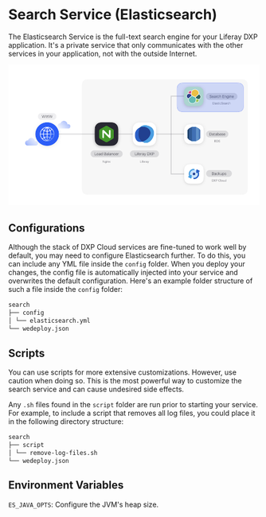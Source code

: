 # Search Service (Elasticsearch)

The Elasticsearch Service is the full-text search engine for your Liferay DXP 
application. It's a private service that only communicates with the other 
services in your application, not with the outside Internet. 

![Figure 1: The Relational Database Service is one of several services available in DXP Cloud.](../../images/services-search.png)

## Configurations

Although the stack of DXP Cloud services are fine-tuned to work well by default, 
you may need to configure Elasticsearch further. To do this, you can include any 
YML file inside the `config` folder. When you deploy your changes, the config 
file is automatically injected into your service and overwrites the default 
configuration. Here's an example folder structure of such a file inside the 
`config` folder: 

    search
    ├── config
    │ └── elasticsearch.yml
    └── wedeploy.json

## Scripts

You can use scripts for more extensive customizations. However, use caution when 
doing so. This is the most powerful way to customize the search service and can 
cause undesired side effects. 

Any `.sh` files found in the `script` folder are run prior to starting your 
service. For example, to include a script that removes all log files, you could 
place it in the following directory structure: 

    search
    ├── script
    │ └── remove-log-files.sh
    └── wedeploy.json

## Environment Variables

`ES_JAVA_OPTS`: Configure the JVM's heap size. 

